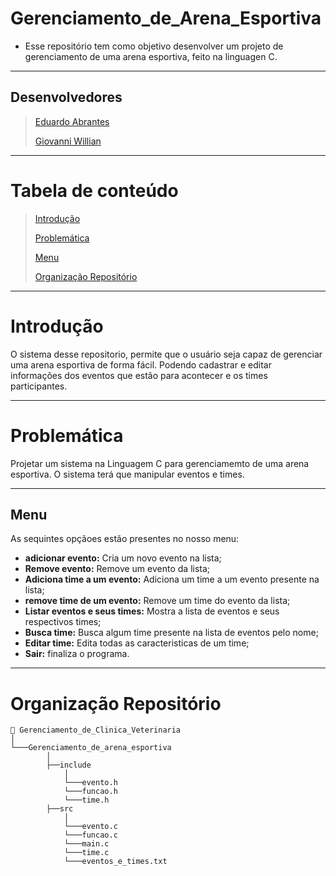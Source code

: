 # Gerenciamento_de_Arena_Esportiva
- Esse repositório tem como objetivo desenvolver um projeto de gerenciamento de uma arena esportiva, feito na linguagen C. 
***

## Desenvolvedores
>[Eduardo Abrantes](https://github.com/DuardoEdu2)
>
>[Giovanni Willian](https://github.com/GiovanniWillian)
***

# Tabela de conteúdo
> [Introdução](#introdução)
> 
> [Problemática](#problemática)
> 
> [Menu](#menu)
>
> [Organização Repositório](#organização-repositório)
***

# Introdução 
O sistema desse repositorio, permite que o usuário seja capaz de gerenciar uma arena esportiva de forma fácil. Podendo cadastrar e editar informações dos eventos que estão para acontecer e os times participantes.
***

# Problemática
Projetar um sistema na Linguagem C para gerenciamemto de uma arena esportiva. O sistema terá que manipular eventos e times.
***

## Menu
As sequintes opçãoes estão presentes no nosso menu:
- **adicionar evento:** Cria um novo evento na lista;
- **Remove evento:** Remove um evento da lista;
- **Adiciona time a um evento:** Adiciona um time a um evento presente na lista;
- **remove time de um evento:** Remove um time do evento da lista;
- **Listar eventos e seus times:** Mostra a lista de eventos e seus respectivos times;
- **Busca time:** Busca algum time presente na lista de eventos pelo nome;
- **Editar time:** Edita todas as caracteristicas de um time;
- **Sair:** finaliza o programa.
***

# Organização Repositório
``` 
📁 Gerenciamento_de_Clinica_Veterinaria
│
└───Gerenciamento_de_arena_esportiva
        │
        ├──include
            │
            └───evento.h
            └───funcao.h
            └───time.h
        ├──src
            │
            └───evento.c
            └───funcao.c
            └───main.c
            └───time.c
            └───eventos_e_times.txt

